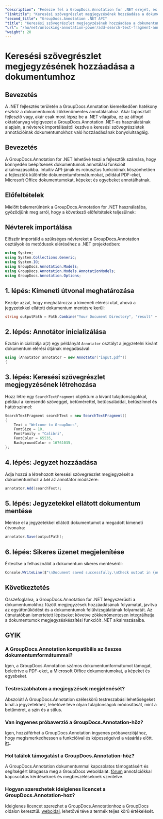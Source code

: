 ```yaml
---
"description": "Fedezze fel a GroupDocs.Annotation for .NET erejét, és könnyedén adjon dokumentumokhoz megjegyzéskészítési lehetőségeket alkalmazásaihoz."
"linktitle": "Keresési szövegrészlet megjegyzésének hozzáadása a dokumentumhoz"
"second_title": "GroupDocs.Annotation .NET API"
"title": "Keresési szövegrészlet megjegyzésének hozzáadása a dokumentumhoz"
"url": "/hu/net/unlocking-annotation-power/add-search-text-fragment-annotation/"
"weight": 20
---
```


# Keresési szövegrészlet megjegyzésének hozzáadása a dokumentumhoz

## Bevezetés
A .NET fejlesztés területén a GroupDocs.Annotation kiemelkedően hatékony eszköz a dokumentumok zökkenőmentes annotálásához. Akár tapasztalt fejlesztő vagy, akár csak most lépsz be a .NET világába, ez az átfogó oktatóanyag végigvezet a GroupDocs.Annotation .NET-es használatának alapjain, a névterek importálásától kezdve a keresési szövegrészletek annotációinak dokumentumokhoz való hozzáadásának bonyolultságáig.
## Bevezetés
A GroupDocs.Annotation for .NET lehetővé teszi a fejlesztők számára, hogy könnyedén beépítsenek dokumentumok annotálási funkcióit alkalmazásaikba. Intuitív API-jának és robusztus funkcióinak köszönhetően a fejlesztők különféle dokumentumformátumokat, például PDF-eket, Microsoft Office dokumentumokat, képeket és egyebeket annotálhatnak.
## Előfeltételek
Mielőtt belemerülnénk a GroupDocs.Annotation for .NET használatába, győződjünk meg arról, hogy a következő előfeltételek teljesülnek:

## Névterek importálása
Először importáld a szükséges névtereket a GroupDocs.Annotation osztályok és metódusok eléréséhez a .NET projektedben:
```csharp
using System;
using System.Collections.Generic;
using System.IO;
using GroupDocs.Annotation.Models;
using GroupDocs.Annotation.Models.AnnotationModels;
using GroupDocs.Annotation.Options;
```
## 1. lépés: Kimeneti útvonal meghatározása
Kezdje azzal, hogy meghatározza a kimeneti elérési utat, ahová a jegyzetekkel ellátott dokumentum mentésre kerül:
```csharp
string outputPath = Path.Combine("Your Document Directory", "result" + Path.GetExtension("input.pdf"));
```
## 2. lépés: Annotátor inicializálása
Ezután inicializálja a(z) egy példányát `Annotator` osztályt a jegyzetelni kívánt dokumentum elérési útjának megadásával:
```csharp
using (Annotator annotator = new Annotator("input.pdf"))
{
```
## 3. lépés: Keresési szövegrészlet megjegyzésének létrehozása
Hozz létre egy `SearchTextFragment` objektum a kívánt tulajdonságokkal, például a keresendő szöveggel, betűmérettel, betűcsaláddal, betűszínnel és háttérszínnel:
```csharp
SearchTextFragment searchText = new SearchTextFragment()
{
    Text = "Welcome to GroupDocs",
    FontSize = 10,
    FontFamily = "Calibri",
    FontColor = 65535,
    BackgroundColor = 16761035,
};
```
## 4. lépés: Jegyzet hozzáadása
Adja hozzá a létrehozott keresési szövegrészlet megjegyzését a dokumentumhoz a `Add` az annotátor módszere:
```csharp
annotator.Add(searchText);
```
## 5. lépés: Jegyzetekkel ellátott dokumentum mentése
Mentse el a jegyzetekkel ellátott dokumentumot a megadott kimeneti útvonalra:
```csharp
annotator.Save(outputPath);
```
## 6. lépés: Sikeres üzenet megjelenítése
Értesítse a felhasználót a dokumentum sikeres mentéséről:
```csharp
Console.WriteLine($"\nDocument saved successfully.\nCheck output in {outputPath}.");
```

## Következtetés
Összefoglalva, a GroupDocs.Annotation for .NET leegyszerűsíti a dokumentumokhoz fűzött megjegyzések hozzáadásának folyamatát, javítva az együttműködést és a dokumentumok felülvizsgálatának folyamatát. Az útmutatóban ismertetett lépéseket követve zökkenőmentesen integrálhatja a dokumentumok megjegyzéskészítési funkcióit .NET alkalmazásaiba.
## GYIK
### A GroupDocs.Annotation kompatibilis az összes dokumentumformátummal?
Igen, a GroupDocs.Annotation számos dokumentumformátumot támogat, beleértve a PDF-eket, a Microsoft Office dokumentumokat, a képeket és egyebeket.
### Testreszabhatom a megjegyzések megjelenését?
Abszolút! A GroupDocs.Annotation széleskörű testreszabási lehetőségeket kínál a jegyzetekhez, lehetővé téve olyan tulajdonságok módosítását, mint a betűméret, a szín és a stílus.
### Van ingyenes próbaverzió a GroupDocs.Annotation-höz?
Igen, hozzáférhet a GroupDocs.Annotation ingyenes próbaverziójához, hogy megismerkedhessen a funkcióival és képességeivel a vásárlás előtt. [itt](https://releases.groupdocs.com/)..
### Hol találok támogatást a GroupDocs.Annotation-höz?
A GroupDocs.Annotation dokumentummal kapcsolatos támogatásért és segítségért látogassa meg a GroupDocs weboldalát. [fórum](https://forum.groupdocs.com/c/annotation/10) annotációkkal kapcsolatos kérdéseknek és megbeszéléseknek szentelve.
### Hogyan szerezhetek ideiglenes licencet a GroupDocs.Annotation-hoz?
Ideiglenes licencet szerezhet a GroupDocs.Annotationhoz a GroupDocs oldalon keresztül. [weboldal](https://purchase.groupdocs.com/temporary-license/), lehetővé téve a termék teljes körű értékelését.